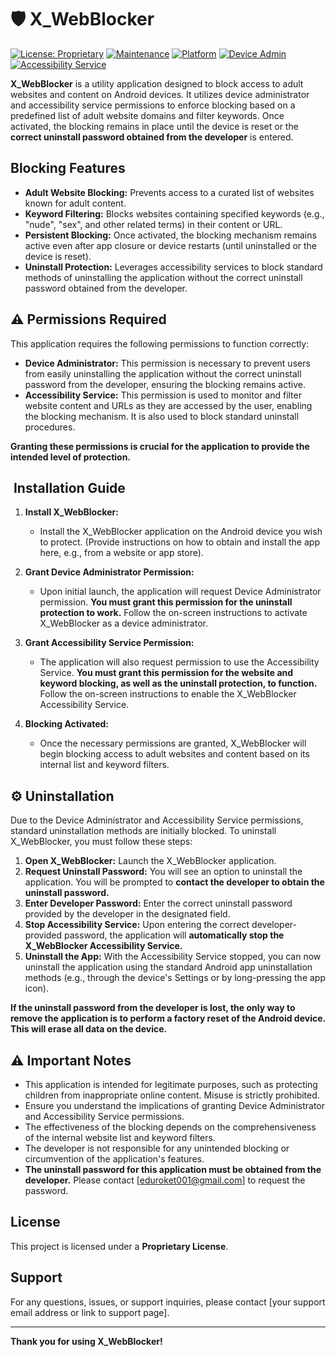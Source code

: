 # 🛡️ X_WebBlocker

[![License: Proprietary](https://img.shields.io/badge/License-Proprietary-red.svg)](LICENSE)
[![Maintenance](https://img.shields.io/badge/Maintained%3F-yes-green.svg)](https://github.com/your-github-username/X_WebBlocker/graphs/commit-activity)
[![Platform](https://img.shields.io/badge/Platform-Android-brightgreen.svg)](https://www.android.com/)
[![Device Admin](https://img.shields.io/badge/Device_Admin-Required-orange.svg)](https://developer.android.com/guide/topics/admin/device-admin)
[![Accessibility Service](https://img.shields.io/badge/Accessibility_Service-Required-orange.svg)](https://developer.android.com/guide/topics/ui/accessibility)

**X_WebBlocker** is a utility application designed to block access to adult websites and content on Android devices. It utilizes device administrator and accessibility service permissions to enforce blocking based on a predefined list of adult website domains and filter keywords. Once activated, the blocking remains in place until the device is reset or the **correct uninstall password obtained from the developer** is entered.

##  Blocking Features

* **Adult Website Blocking:** Prevents access to a curated list of websites known for adult content.
* **Keyword Filtering:** Blocks websites containing specified keywords (e.g., "nude", "sex", and other related terms) in their content or URL.
* **Persistent Blocking:** Once activated, the blocking mechanism remains active even after app closure or device restarts (until uninstalled or the device is reset).
* **Uninstall Protection:** Leverages accessibility services to block standard methods of uninstalling the application without the correct uninstall password obtained from the developer.

## ⚠️ Permissions Required

This application requires the following permissions to function correctly:

* **Device Administrator:** This permission is necessary to prevent users from easily uninstalling the application without the correct uninstall password from the developer, ensuring the blocking remains active.
* **Accessibility Service:** This permission is used to monitor and filter website content and URLs as they are accessed by the user, enabling the blocking mechanism. It is also used to block standard uninstall procedures.

**Granting these permissions is crucial for the application to provide the intended level of protection.**

## ️ Installation Guide

1.  **Install X_WebBlocker:**
    * Install the X_WebBlocker application on the Android device you wish to protect. (Provide instructions on how to obtain and install the app here, e.g., from a website or app store).

2.  **Grant Device Administrator Permission:**
    * Upon initial launch, the application will request Device Administrator permission. **You must grant this permission for the uninstall protection to work.** Follow the on-screen instructions to activate X_WebBlocker as a device administrator.

3.  **Grant Accessibility Service Permission:**
    * The application will also request permission to use the Accessibility Service. **You must grant this permission for the website and keyword blocking, as well as the uninstall protection, to function.** Follow the on-screen instructions to enable the X_WebBlocker Accessibility Service.

4.  **Blocking Activated:**
    * Once the necessary permissions are granted, X_WebBlocker will begin blocking access to adult websites and content based on its internal list and keyword filters.

## ⚙️ Uninstallation

Due to the Device Administrator and Accessibility Service permissions, standard uninstallation methods are initially blocked. To uninstall X_WebBlocker, you must follow these steps:

1.  **Open X_WebBlocker:** Launch the X_WebBlocker application.
2.  **Request Uninstall Password:** You will see an option to uninstall the application. You will be prompted to **contact the developer to obtain the uninstall password.**
3.  **Enter Developer Password:** Enter the correct uninstall password provided by the developer in the designated field.
4.  **Stop Accessibility Service:** Upon entering the correct developer-provided password, the application will **automatically stop the X_WebBlocker Accessibility Service.**
5.  **Uninstall the App:** With the Accessibility Service stopped, you can now uninstall the application using the standard Android app uninstallation methods (e.g., through the device's Settings or by long-pressing the app icon).

**If the uninstall password from the developer is lost, the only way to remove the application is to perform a factory reset of the Android device. This will erase all data on the device.**

## ⚠️ Important Notes

* This application is intended for legitimate purposes, such as protecting children from inappropriate online content. Misuse is strictly prohibited.
* Ensure you understand the implications of granting Device Administrator and Accessibility Service permissions.
* The effectiveness of the blocking depends on the comprehensiveness of the internal website list and keyword filters.
* The developer is not responsible for any unintended blocking or circumvention of the application's features.
* **The uninstall password for this application must be obtained from the developer.** Please contact [eduroket001@gmail.com] to request the password.

##  License

This project is licensed under a **Proprietary License**.

##  Support

For any questions, issues, or support inquiries, please contact [your support email address or link to support page].

---

**Thank you for using X_WebBlocker!**
